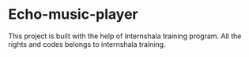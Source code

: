# Echo-music-player
This project is built with the help of Internshala training program.
All the rights and codes belongs to internshala training.
